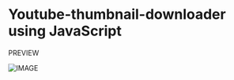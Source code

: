 # Youtube-thumbnail-downloader using JavaScript

PREVIEW


![IMAGE](https://user-images.githubusercontent.com/80125796/147587352-a90d6fc1-8b01-4a2a-87c4-c8ee91e5bd1d.PNG)
